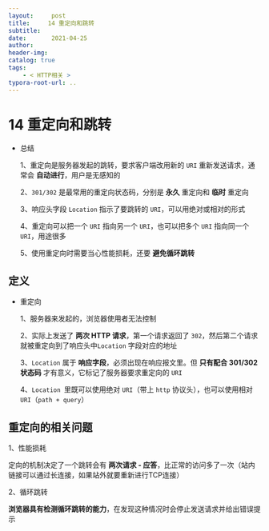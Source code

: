```yaml
---
layout:     post
title:     14 重定向和跳转
subtitle:  
date:       2021-04-25
author:     
header-img: 
catalog: true
tags:
    - < HTTP相关 >
typora-root-url: ..
---
```



# 14 重定向和跳转

- 总结

    1、重定向是服务器发起的跳转，要求客户端改用新的 `URI` 重新发送请求，通常会 **自动进行**，用户是无感知的

    2、`301/302` 是最常用的重定向状态码，分别是 **永久** 重定向和 **临时** 重定向

    3、响应头字段 `Location` 指示了要跳转的 `URI`，可以用绝对或相对的形式

    4、重定向可以把一个 `URI` 指向另一个 `URI`，也可以把多个 `URI` 指向同一个 `URI`，用途很多

    5、使用重定向时需要当心性能损耗，还要 **避免循环跳转**

## 定义
- 重定向

    1、服务器来发起的，浏览器使用者无法控制

    2、实际上发送了 **两次 HTTP 请求**，第一个请求返回了 `302`，然后第二个请求就被重定向到了响应头中`Location` 字段对应的地址

    3、`Location` 属于 **响应字段**，必须出现在响应报文里。但 **只有配合 301/302 状态码** 才有意义，它标记了服务器要求重定向的 `URI`

    4、`Location `里既可以使用绝对 `URI`（带上 `http` 协议头），也可以使用相对 `URI`（`path + query`）

## 重定向的相关问题
1、性能损耗

定向的机制决定了一个跳转会有 **两次请求 - 应答**，比正常的访问多了一次（站内链接可以通过长连接，如果站外就要重新进行TCP连接）

2、循环跳转

**浏览器具有检测循环跳转的能力**，在发现这种情况时会停止发送请求并给出错误提示

